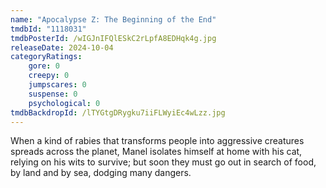 ```yaml
---
name: "Apocalypse Z: The Beginning of the End"
tmdbId: "1118031"
tmdbPosterId: /wIGJnIFQlESkC2rLpfA8EDHqk4g.jpg
releaseDate: 2024-10-04
categoryRatings:
    gore: 0
    creepy: 0
    jumpscares: 0
    suspense: 0
    psychological: 0
tmdbBackdropId: /lTYGtgDRygku7iiFLWyiEc4wLzz.jpg
---
```

When a kind of rabies that transforms people into aggressive creatures spreads across the planet, Manel isolates himself at home with his cat, relying on his wits to survive; but soon they must go out in search of food, by land and by sea, dodging many dangers.
